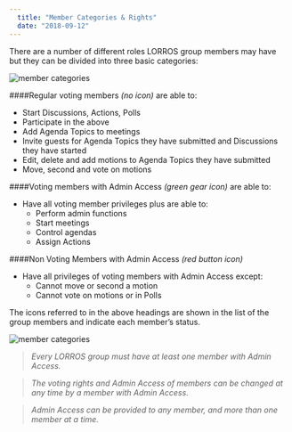 ```yaml
---
  title: "Member Categories & Rights"
  date: "2018-09-12"
---
```

There are a number of different roles LORROS group members may have but they can be divided into three basic categories:

![member categories](https://s3.ca-central-1.amazonaws.com/lorros2.data/onlineManual/member-categories.png "member categories")

####Regular voting members *(no icon)* are able to:
* Start Discussions, Actions, Polls
* Participate in the above 
* Add Agenda Topics to meetings
* Invite guests for Agenda Topics they have submitted and Discussions they have started 
* Edit, delete and add motions to Agenda Topics they have submitted 
* Move, second and vote on motions

####Voting members with Admin Access *(green gear icon)* are able to:
* Have all voting member privileges plus are able to: 
  * Perform admin functions
  * Start meetings
  * Control agendas 
  * Assign Actions

####Non Voting Members with Admin Access *(red button icon)*
 * Have all privileges of voting members with Admin Access except:
   * Cannot move or second a motion
   * Cannot vote on motions or in Polls

The icons referred to in the above headings are shown in the list of the group members and indicate each member’s status.

![member categories](https://s3.ca-central-1.amazonaws.com/lorros2.data/onlineManual/member-categories.png "member categories")

>*Every LORROS group must have at least one member with Admin Access.*

>*The voting rights and Admin Access of members can be changed at any time by a member with Admin Access.*

>*Admin Access can be provided to any member, and more than one member at a time.*
